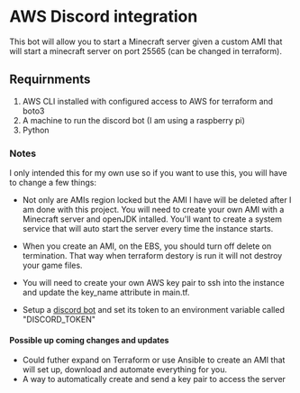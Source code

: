 # AWS Discord integration
This bot will allow you to start a Minecraft server given a custom AMI that will start a minecraft server on port 25565 (can be changed in terraform).

## Requirnments 
1. AWS CLI installed with configured access to AWS for terraform and boto3
2. A machine to run the discord bot (I am using a raspberry pi)
3. Python

### Notes
I only intended this for my own use so if you want to use this, you will have to change a few things:

- Not only are AMIs region locked but the AMI I have will be deleted after I am done with this project. You will need to create your own AMI with a Minecraft server and openJDK intalled. You'll want to create a system service that will auto start the server every time the instance starts.
  
- When you create an AMI, on the EBS, you should turn off delete on termination. That way when terraform destory is run it will not destroy your game files.
  
- You will need to create your own AWS key pair to ssh into the instance and update the key_name attribute in main.tf.
  
- Setup a [discord bot](https://discordpy.readthedocs.io/en/stable/discord.html) and set its token to an environment variable called "DISCORD_TOKEN"


#### Possible up coming changes and updates
- Could futher expand on Terraform or use Ansible to create an AMI that will set up, download and automate everything for you.
- A way to automatically create and send a key pair to access the server
